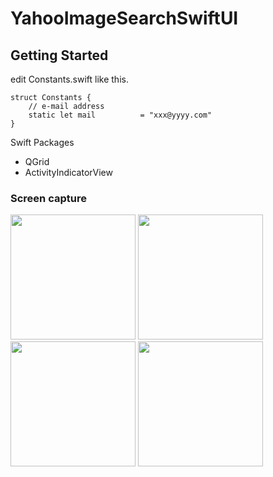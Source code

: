 # YahooImageSearchSwiftUI

## Getting Started
edit Constants.swift like this.
```
struct Constants {
    // e-mail address
    static let mail          = "xxx@yyyy.com"
}
```

Swift Packages
- QGrid
- ActivityIndicatorView

### Screen capture
<div>
<img src="https://user-images.githubusercontent.com/6063541/117568366-d6fab800-b0fa-11eb-8ae5-e8ac386bb524.png" width="200">
<img src="https://user-images.githubusercontent.com/6063541/117568369-d8c47b80-b0fa-11eb-8ccd-5f9b5161f85c.png" width="200">
<img src="https://user-images.githubusercontent.com/6063541/117568372-d95d1200-b0fa-11eb-8860-997d3deed17f.png" width="200">
<img src="https://user-images.githubusercontent.com/6063541/117568373-d9f5a880-b0fa-11eb-983e-dd749420219a.png" width="200">
</div>
